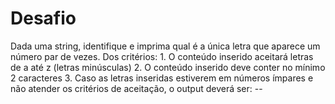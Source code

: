 # Desafio
Dada uma string, identifique e imprima qual é a única letra que aparece um número par de vezes. Dos critérios: 1. O conteúdo inserido aceitará letras de a até z (letras minúsculas) 2. O conteúdo inserido deve conter no mínimo 2 caracteres 3. Caso as letras inseridas estiverem em números ímpares e não atender os critérios de aceitação, o output deverá ser: --
